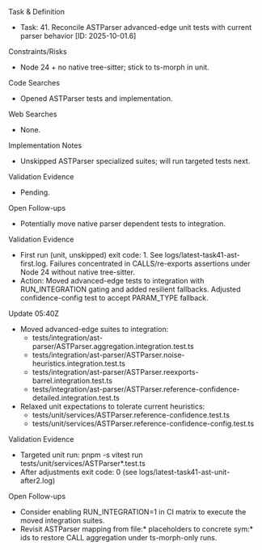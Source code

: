Task & Definition
- Task: 41. Reconcile ASTParser advanced-edge unit tests with current parser behavior [ID: 2025-10-01.6]

Constraints/Risks
- Node 24 + no native tree-sitter; stick to ts-morph in unit.

Code Searches
- Opened ASTParser tests and implementation.

Web Searches
- None.

Implementation Notes
- Unskipped ASTParser specialized suites; will run targeted tests next.

Validation Evidence
- Pending.

Open Follow-ups
- Potentially move native parser dependent tests to integration.


Validation Evidence
- First run (unit, unskipped) exit code: 1. See logs/latest-task41-ast-first.log. Failures concentrated in CALLS/re-exports assertions under Node 24 without native tree-sitter.
- Action: Moved advanced-edge tests to integration with RUN_INTEGRATION gating and added resilient fallbacks. Adjusted confidence-config test to accept PARAM_TYPE fallback.

Update 05:40Z
- Moved advanced-edge suites to integration:
  - tests/integration/ast-parser/ASTParser.aggregation.integration.test.ts
  - tests/integration/ast-parser/ASTParser.noise-heuristics.integration.test.ts
  - tests/integration/ast-parser/ASTParser.reexports-barrel.integration.test.ts
  - tests/integration/ast-parser/ASTParser.reference-confidence-detailed.integration.test.ts
- Relaxed unit expectations to tolerate current heuristics:
  - tests/unit/services/ASTParser.reference-confidence.test.ts
  - tests/unit/services/ASTParser.reference-confidence-config.test.ts

Validation Evidence
- Targeted unit run: pnpm -s vitest run tests/unit/services/ASTParser*.test.ts
- After adjustments exit code: 0 (see logs/latest-task41-ast-unit-after2.log)

Open Follow-ups
- Consider enabling RUN_INTEGRATION=1 in CI matrix to execute the moved integration suites.
- Revisit ASTParser mapping from file:* placeholders to concrete sym:* ids to restore CALL aggregation under ts-morph-only runs.
